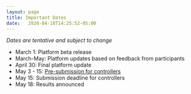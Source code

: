 ```yaml
---
layout: page
title: Important Dates
date:   2020-04-18T14:25:52-05:00
---
```

*Dates are tentative and subject to change*

- March 1: Platform beta release
- March-May: Platform updates based on feedback from participants
- April 30: Final platform update
- May 3 - 15: [Pre-submission for controllers](https://docs.google.com/forms/d/e/1FAIpQLSdPkkOefbGj-LsNzllB8FHReey_vfbmwo1NdYoYHSU65HmDsw/viewform?usp=sf_link)
- May 15: Submission deadline for controllers
- May 18: Results announced
